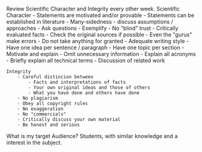 Review Scientific Character and Integrity every other week.
    Scientific Character
        - Statements are motivated and/or provable
        - Statements can be established in literature
        - Many-sidedness
            - discuss assumptions / approaches
            - Ask questions
            - Exemplify
        - No "blind" trust
            - Critically evaluated facts
            - Check the original sources if possible
            - Even the "gurus" make errors 
            - Do not take anything for granted
        - Adequate writing style
            - Have one idea per sentence / paragraph
            - Have one topic per section
            - Motivate and explain
            - Omit unnecessary information
            - Explain all acronyms
            - Briefly explain all technical terms
        - Discussion of related work
        
    
    Integrity
        - Careful distincion between
            - Facts and interpretations of facts
            - Your own original ideas and those of others
            - What you have done and others have done
        - No plagiarism
        - Obey all copyright rules
        - No exaggeration
        - No "commercials"
        - Critically discuss your own material
        - Be honest and serious


What is my target Audience?
Students, with similar knowledge and a interest in the subject.


